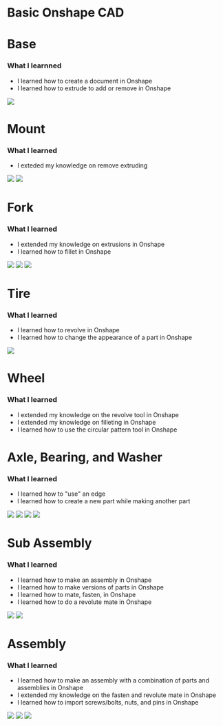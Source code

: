 # Basic Onshape CAD

# Base

### What I learnned
* I learned how to create a document in Onshape
* I learned how to extrude to add or remove in Onshape

<img src="Images_BOC/Base_Side.png">

# Mount

### What I learned
* I exteded my knowledge on remove extruding

<img src="Images_BOC/Mount_Tilted.png">
<img src="Images_BOC/Mount_Top.png">

# Fork

### What I learned
* I extended my knowledge on extrusions in Onshape
* I learned how to fillet in Onshape

<img src="Images_BOC/Fork_Side.png">
<img src="Images_BOC/Fork_Tilted.png">
<img src="Images_BOC/Fork_Top.png">

# Tire

### What I learned
* I learned how to revolve in Onshape
* I learned how to change the appearance of a part in Onshape

<img src="Images_BOC/Tire_Tilted.png">

# Wheel

### What I learned
* I extended my knowledge on the revolve tool in Onshape
* I extended my knowledge on filleting in Onshape
* I learned how to use the circular pattern tool in Onshape

# Axle, Bearing, and Washer

### What I learned
* I learned how to "use" an edge
* l learned how to create a new part while making another part

<img src="Images_BOC/Axle_Bearing_Side.png">
<img src="Images_BOC/Axle_Bearing_Tilted.png">
<img src="Images_BOC/Washer_Side.png">
<img src="Images_BOC/Washer_Tilted.png">

# Sub Assembly

### What I learned
* I learned how to make an assembly in Onshape
* I learned how to make versions of parts in Onshape
* I learned how to mate, fasten, in Onshape
* I learned how to do a revolute mate in Onshape

<img src="Images_BOC/SubAssembly_Side.png">
<img src="Images_BOC/SubAssembly_Top.png">

# Assembly

### What I learned
* I learned how to make an assembly with a combination of parts and assemblies in Onshape
* I extended my knowledge on the fasten and revolute mate in Onshape
* I learned how to import screws/bolts, nuts, and pins in Onshape

<img src="Images_BOC/Assembly_Side.png">
<img src="Images_BOC/Assembly_Top.png">
<img src="Images_BOC/Assembly_Bottom.png">
